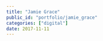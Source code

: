 ```yaml
---
title: "Jamie Grace"
public_id: "portfolio/jamie_grace"
categories: ["digital"]
date: 2017-11-11 
---
```

